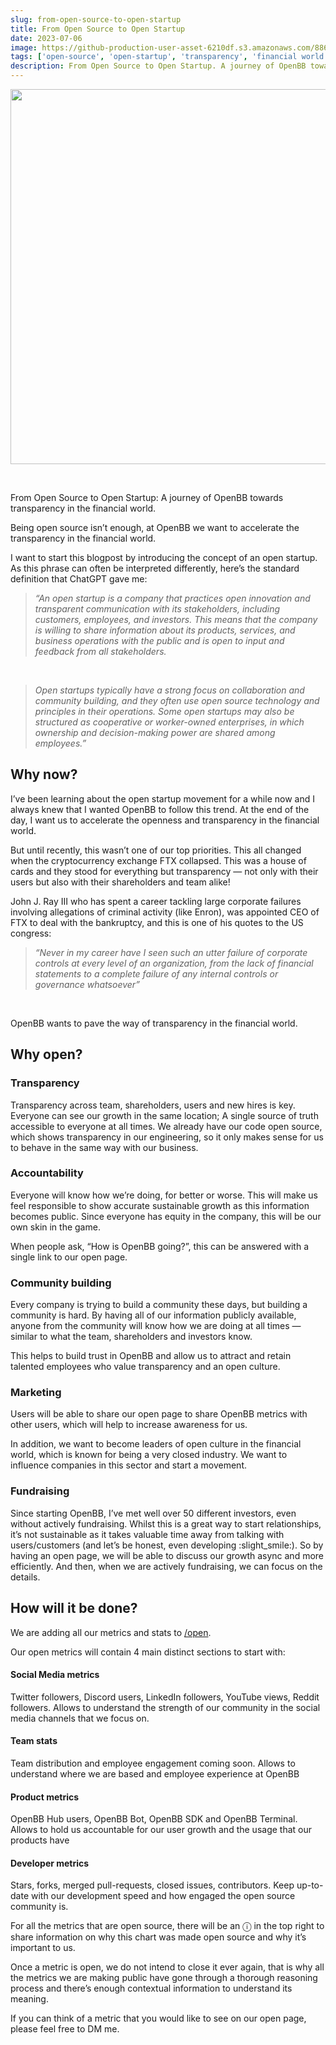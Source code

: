 ```yaml
---
slug: from-open-source-to-open-startup
title: From Open Source to Open Startup
date: 2023-07-06
image: https://github-production-user-asset-6210df.s3.amazonaws.com/88618738/280555755-5ae0c633-fe95-481c-85bb-eef15891481f.png
tags: ['open-source', 'open-startup', 'transparency', 'financial world', 'OpenBB']
description: From Open Source to Open Startup. A journey of OpenBB towards transparency in the financial world.
---
```


<p align="center">
    <img width="600" src="https://github-production-user-asset-6210df.s3.amazonaws.com/88618738/280555755-5ae0c633-fe95-481c-85bb-eef15891481f.png"/>
</p>

<br />

From Open Source to Open Startup: A journey of OpenBB towards transparency in the financial world.

<!-- truncate -->

<div style={{borderTop: '1px solid #0088CC', margin: '1.5em 0'}} />

Being open source isn’t enough, at OpenBB we want to accelerate the transparency in the financial world.

I want to start this blogpost by introducing the concept of an open startup. As this phrase can often be interpreted differently, here’s the standard definition that ChatGPT gave me:

> _“An open startup is a company that practices open innovation and transparent communication with its stakeholders, including customers, employees, and investors. This means that the company is willing to share information about its products, services, and business operations with the public and is open to input and feedback from all stakeholders._

<br />

> _Open startups typically have a strong focus on collaboration and community building, and they often use open source technology and principles in their operations. Some open startups may also be structured as cooperative or worker-owned enterprises, in which ownership and decision-making power are shared among employees.”_

## Why now?

I’ve been learning about the open startup movement for a while now and I always knew that I wanted OpenBB to follow this trend. At the end of the day, I want us to accelerate the openness and transparency in the financial world.

But until recently, this wasn’t one of our top priorities. This all changed when the cryptocurrency exchange FTX collapsed. This was a house of cards and they stood for everything but transparency — not only with their users but also with their shareholders and team alike!

John J. Ray III who has spent a career tackling large corporate failures involving allegations of criminal activity (like Enron), was appointed CEO of FTX to deal with the bankruptcy, and this is one of his quotes to the US congress:

> _“Never in my career have I seen such an utter failure of corporate controls at every level of an organization, from the lack of financial statements to a complete failure of any internal controls or governance whatsoever”_

<br />

OpenBB wants to pave the way of transparency in the financial world.

## Why open?

### Transparency

Transparency across team, shareholders, users and new hires is key. Everyone can see our growth in the same location; A single source of truth accessible to everyone at all times. We already have our code open source, which shows transparency in our engineering, so it only makes sense for us to behave in the same way with our business.

### Accountability

Everyone will know how we’re doing, for better or worse. This will make us feel responsible to show accurate sustainable growth as this information becomes public. Since everyone has equity in the company, this will be our own skin in the game.

When people ask, “How is OpenBB going?”, this can be answered with a single link to our open page.

### Community building

Every company is trying to build a community these days, but building a community is hard. By having all of our information publicly available, anyone from the community will know how we are doing at all times — similar to what the team, shareholders and investors know.

This helps to build trust in OpenBB and allow us to attract and retain talented employees who value transparency and an open culture.

### Marketing

Users will be able to share our open page to share OpenBB metrics with other users, which will help to increase awareness for us.

In addition, we want to become leaders of open culture in the financial world, which is known for being a very closed industry. We want to influence companies in this sector and start a movement.

### Fundraising

Since starting OpenBB, I’ve met well over 50 different investors, even without actively fundraising. Whilst this is a great way to start relationships, it’s not sustainable as it takes valuable time away from talking with users/customers (and let’s be honest, even developing :slight_smile:). So by having an open page, we will be able to discuss our growth async and more efficiently. And then, when we are actively fundraising, we can focus on the details.

## How will it be done?

We are adding all our metrics and stats to [/open](https://openbb.co/open).

Our open metrics will contain 4 main distinct sections to start with:

#### Social Media metrics

Twitter followers, Discord users, LinkedIn followers, YouTube views, Reddit followers. Allows to understand the strength of our community in the social media channels that we focus on.

#### Team stats

Team distribution and employee engagement coming soon. Allows to understand where we are based and employee experience at OpenBB

#### Product metrics

OpenBB Hub users, OpenBB Bot, OpenBB SDK and OpenBB Terminal. Allows to hold us accountable for our user growth and the usage that our products have

#### Developer metrics

Stars, forks, merged pull-requests, closed issues, contributors. Keep up-to-date with our development speed and how engaged the open source community is.

<div style={{borderTop: '1px solid #0088CC', margin: '1.5em 0'}} />

For all the metrics that are open source, there will be an ⓘ in the top right to share information on why this chart was made open source and why it’s important to us.

Once a metric is open, we do not intend to close it ever again, that is why all the metrics we are making public have gone through a thorough reasoning process and there’s enough contextual information to understand its meaning.

If you can think of a metric that you would like to see on our open page, please feel free to DM me.

